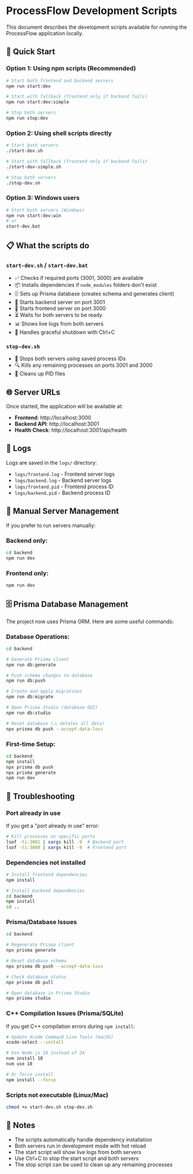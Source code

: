 # ProcessFlow Development Scripts

This document describes the development scripts available for running the ProcessFlow application locally.

## 🚀 Quick Start

### Option 1: Using npm scripts (Recommended)
```bash
# Start both frontend and backend servers
npm run start:dev

# Start with fallback (frontend only if backend fails)
npm run start:dev:simple

# Stop both servers
npm run stop:dev
```

### Option 2: Using shell scripts directly
```bash
# Start both servers
./start-dev.sh

# Start with fallback (frontend only if backend fails)
./start-dev-simple.sh

# Stop both servers
./stop-dev.sh
```

### Option 3: Windows users
```bash
# Start both servers (Windows)
npm run start:dev:win
# or
start-dev.bat
```

## 📋 What the scripts do

### `start-dev.sh` / `start-dev.bat`
- ✅ Checks if required ports (3001, 3000) are available
- 📦 Installs dependencies if `node_modules` folders don't exist
- 🗄️ Sets up Prisma database (creates schema and generates client)
- 🔧 Starts backend server on port 3001
- 🎨 Starts frontend server on port 3000
- ⏳ Waits for both servers to be ready
- 📊 Shows live logs from both servers
- 🛑 Handles graceful shutdown with Ctrl+C

### `stop-dev.sh`
- 🛑 Stops both servers using saved process IDs
- 🔍 Kills any remaining processes on ports 3001 and 3000
- 🧹 Cleans up PID files

## 🌐 Server URLs

Once started, the application will be available at:

- **Frontend**: http://localhost:3000
- **Backend API**: http://localhost:3001
- **Health Check**: http://localhost:3001/api/health

## 📁 Logs

Logs are saved in the `logs/` directory:
- `logs/frontend.log` - Frontend server logs
- `logs/backend.log` - Backend server logs
- `logs/frontend.pid` - Frontend process ID
- `logs/backend.pid` - Backend process ID

## 🔧 Manual Server Management

If you prefer to run servers manually:

### Backend only:
```bash
cd backend
npm run dev
```

### Frontend only:
```bash
npm run dev
```

## 🗄️ Prisma Database Management

The project now uses Prisma ORM. Here are some useful commands:

### Database Operations:
```bash
cd backend

# Generate Prisma client
npm run db:generate

# Push schema changes to database
npm run db:push

# Create and apply migrations
npm run db:migrate

# Open Prisma Studio (database GUI)
npm run db:studio

# Reset database (⚠️ deletes all data)
npx prisma db push --accept-data-loss
```

### First-time Setup:
```bash
cd backend
npm install
npx prisma db push
npx prisma generate
npm run dev
```

## 🐛 Troubleshooting

### Port already in use
If you get a "port already in use" error:
```bash
# Kill processes on specific ports
lsof -ti:3001 | xargs kill -9  # Backend port
lsof -ti:3000 | xargs kill -9  # Frontend port
```

### Dependencies not installed
```bash
# Install frontend dependencies
npm install

# Install backend dependencies
cd backend
npm install
cd ..
```

### Prisma/Database Issues
```bash
cd backend

# Regenerate Prisma client
npx prisma generate

# Reset database schema
npx prisma db push --accept-data-loss

# Check database status
npx prisma db pull

# Open database in Prisma Studio
npx prisma studio
```

### C++ Compilation Issues (Prisma/SQLite)
If you get C++ compilation errors during `npm install`:
```bash
# Update Xcode Command Line Tools (macOS)
xcode-select --install

# Use Node.js 18 instead of 24
nvm install 18
nvm use 18

# Or force install
npm install --force
```

### Scripts not executable (Linux/Mac)
```bash
chmod +x start-dev.sh stop-dev.sh
```

## 📝 Notes

- The scripts automatically handle dependency installation
- Both servers run in development mode with hot reload
- The start script will show live logs from both servers
- Use Ctrl+C to stop the start script and both servers
- The stop script can be used to clean up any remaining processes
